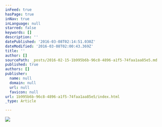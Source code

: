```yaml
---
inFeed: true
hasPage: true
inNav: true
inLanguage: null
starred: false
keywords: []
description: ''
datePublished: '2016-03-08T02:14:51.030Z'
dateModified: '2016-03-08T02:00:43.369Z'
title: ''
author: []
sourcePath: _posts/2016-02-15-1b995b6b-96c8-4896-a1f5-74faa1aa85e5.md
published: true
authors: []
publisher:
  name: null
  domain: null
  url: null
  favicon: null
url: 1b995b6b-96c8-4896-a1f5-74faa1aa85e5/index.html
_type: Article

---
```

![](https://s3-us-west-2.amazonaws.com/the-grid-img/p/653b07a3e8adcc0da7fc70ed2e8e5a4afebccea8.jpg)